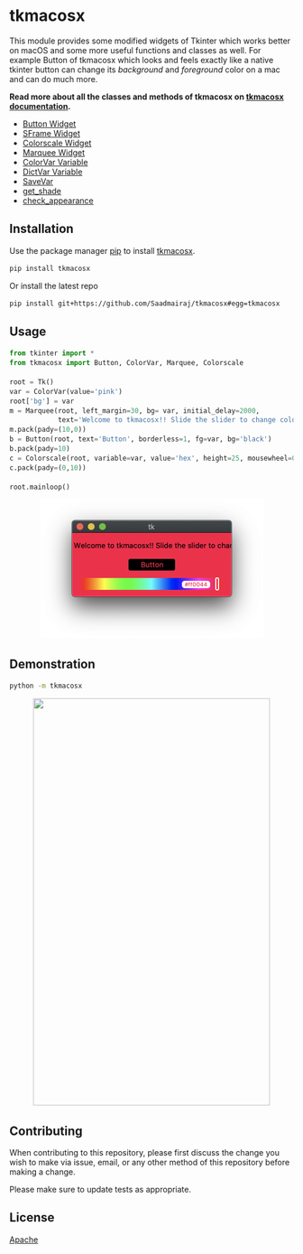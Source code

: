 # tkmacosx

This module provides some modified widgets of Tkinter which works better on macOS and some more useful functions and classes as well. For example Button of tkmacosx which looks and feels exactly like a native tkinter button can change its *background* and *foreground* color on a mac and can do much more.

**Read more about all the classes and methods of tkmacosx on [tkmacosx documentation](https://github.com/Saadmairaj/tkmacosx/tree/master/tkmacosx#documentation-of-tkmacosx).**

- [Button Widget](https://github.com/Saadmairaj/tkmacosx/tree/master/tkmacosx#button-widget)
- [SFrame Widget](https://github.com/Saadmairaj/tkmacosx/tree/master/tkmacosx#sframe-widget)
- [Colorscale Widget](https://github.com/Saadmairaj/tkmacosx/tree/master/tkmacosx#colorscale-widget)
- [Marquee Widget](https://github.com/Saadmairaj/tkmacosx/tree/master/tkmacosx#marquee-widget)
- [ColorVar Variable](https://github.com/Saadmairaj/tkmacosx/tree/master/tkmacosx#colorvar-variable)
- [DictVar Variable](https://github.com/Saadmairaj/tkmacosx/tree/master/tkmacosx#dictvar-variable)
- [SaveVar](https://github.com/Saadmairaj/tkmacosx/tree/master/tkmacosx#savevar)
- [get_shade](https://github.com/Saadmairaj/tkmacosx/tree/master/tkmacosx#get_shade)
- [check_appearance](https://github.com/Saadmairaj/tkmacosx/tree/master/tkmacosx#check_appearance)

## Installation

Use the package manager [pip](https://pip.pypa.io/en/stable/) to install [tkmacosx](https://pypi.org/project/tkmacosx/).

```bash
pip install tkmacosx
```

Or install the latest repo

```bash
pip install git+https://github.com/Saadmairaj/tkmacosx#egg=tkmacosx
```

## Usage

```python
from tkinter import *
from tkmacosx import Button, ColorVar, Marquee, Colorscale

root = Tk()
var = ColorVar(value='pink')
root['bg'] = var
m = Marquee(root, left_margin=30, bg= var, initial_delay=2000,
            text='Welcome to tkmacosx!! Slide the slider to change color :)')
m.pack(pady=(10,0))
b = Button(root, text='Button', borderless=1, fg=var, bg='black')
b.pack(pady=10)
c = Colorscale(root, variable=var, value='hex', height=25, mousewheel=0)
c.pack(pady=(0,10))

root.mainloop()
```

<p align="center">
    <img src="https://github.com/Saadmairaj/tkmacosx/blob/master/sampleimage.png" height="247" width="395">
</p>

## Demonstration

```bash
python -m tkmacosx
```

<p align="center">
    <img src="https://github.com/Saadmairaj/tkmacosx/blob/master/demonstration.gif" height="721" width="420">
</p>

## Contributing

When contributing to this repository, please first discuss the change you wish to make via issue, email, or any other method of this repository before making a change.

Please make sure to update tests as appropriate.

## License

[Apache](https://github.com/Saadmairaj/tkmacosx/blob/master/LICENSE)
